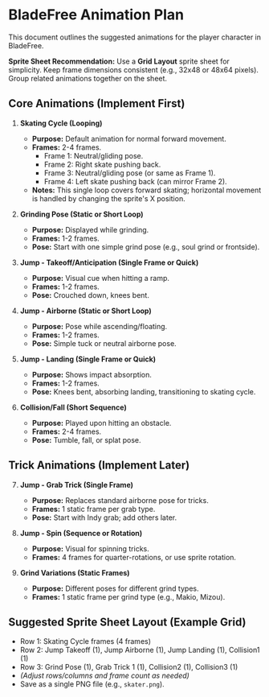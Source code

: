 # BladeFree Animation Plan

This document outlines the suggested animations for the player character in BladeFree.

**Sprite Sheet Recommendation:** Use a **Grid Layout** sprite sheet for simplicity. Keep frame dimensions consistent (e.g., 32x48 or 48x64 pixels). Group related animations together on the sheet.

## Core Animations (Implement First)

1.  **Skating Cycle (Looping)**
    *   **Purpose:** Default animation for normal forward movement.
    *   **Frames:** 2-4 frames.
        *   Frame 1: Neutral/gliding pose.
        *   Frame 2: Right skate pushing back.
        *   Frame 3: Neutral/gliding pose (or same as Frame 1).
        *   Frame 4: Left skate pushing back (can mirror Frame 2).
    *   **Notes:** This single loop covers forward skating; horizontal movement is handled by changing the sprite's X position.

2.  **Grinding Pose (Static or Short Loop)**
    *   **Purpose:** Displayed while grinding.
    *   **Frames:** 1-2 frames.
    *   **Pose:** Start with one simple grind pose (e.g., soul grind or frontside).

3.  **Jump - Takeoff/Anticipation (Single Frame or Quick)**
    *   **Purpose:** Visual cue when hitting a ramp.
    *   **Frames:** 1-2 frames.
    *   **Pose:** Crouched down, knees bent.

4.  **Jump - Airborne (Static or Short Loop)**
    *   **Purpose:** Pose while ascending/floating.
    *   **Frames:** 1-2 frames.
    *   **Pose:** Simple tuck or neutral airborne pose.

5.  **Jump - Landing (Single Frame or Quick)**
    *   **Purpose:** Shows impact absorption.
    *   **Frames:** 1-2 frames.
    *   **Pose:** Knees bent, absorbing landing, transitioning to skating cycle.

6.  **Collision/Fall (Short Sequence)**
    *   **Purpose:** Played upon hitting an obstacle.
    *   **Frames:** 2-4 frames.
    *   **Pose:** Tumble, fall, or splat pose.

## Trick Animations (Implement Later)

7.  **Jump - Grab Trick (Single Frame)**
    *   **Purpose:** Replaces standard airborne pose for tricks.
    *   **Frames:** 1 static frame per grab type.
    *   **Pose:** Start with Indy grab; add others later.

8.  **Jump - Spin (Sequence or Rotation)**
    *   **Purpose:** Visual for spinning tricks.
    *   **Frames:** 4 frames for quarter-rotations, or use sprite rotation.

9.  **Grind Variations (Static Frames)**
    *   **Purpose:** Different poses for different grind types.
    *   **Frames:** 1 static frame per grind type (e.g., Makio, Mizou).

## Suggested Sprite Sheet Layout (Example Grid)

*   Row 1: Skating Cycle frames (4 frames)
*   Row 2: Jump Takeoff (1), Jump Airborne (1), Jump Landing (1), Collision1 (1)
*   Row 3: Grind Pose (1), Grab Trick 1 (1), Collision2 (1), Collision3 (1)
*   *(Adjust rows/columns and frame count as needed)*
*   Save as a single PNG file (e.g., `skater.png`).
